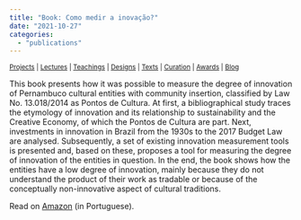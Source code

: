 ```yaml
---
title: "Book: Como medir a inovação?"
date: "2021-10-27"
categories: 
  - "publications"
---
```


<small>[Projects](../projects.html) | [Lectures](../lectures.html) | [Teachings](../teachings.html) | [Designs](../designs.html) | [Texts](../texts.html) | [Curation](../curation.html) | [Awards](../awards.html) | <a href="https://readruiz.medium.com/" target="_blank">Blog</a></small>

This book presents how it was possible to measure the degree of innovation of Pernambuco cultural entities with community insertion, classified by Law No. 13.018/2014 as Pontos de Cultura. At first, a bibliographical study traces the etymology of innovation and its relationship to sustainability and the Creative Economy, of which the Pontos de Cultura are part. Next, investments in innovation in Brazil from the 1930s to the 2017 Budget Law are analysed. Subsequently, a set of existing innovation measurement tools is presented and, based on these, proposes a tool for measuring the degree of innovation of the entities in question. In the end, the book shows how the entities have a low degree of innovation, mainly because they do not understand the product of their work as tradable or because of the conceptually non-innovative aspect of cultural traditions.

Read on [Amazon](https://www.amazon.com.br/Como-medir-inova%C3%A7%C3%A3o-Mensurando-neg%C3%B3cios-ebook/dp/B09JV1CWY6/ref=tmm_kin_swatch_0?_encoding=UTF8&qid=&sr=) (in Portuguese).
